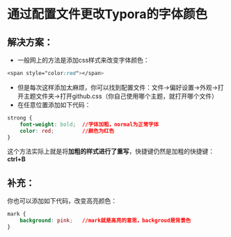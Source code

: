 # 通过配置文件更改Typora的字体颜色

## 解决方案：

- 一般网上的方法是添加css样式来改变字体颜色：

```css
<span style="color:red"></span>
```

- 但是每次这样添加太麻烦，你可以找到配置文件：文件→偏好设置→外观→打开主题文件夹→打开github.css（你自己使用哪个主题，就打开哪个文件）
- 在任意位置添加如下代码：

```css
strong {
    font-weight: bold;  //字体加粗，normal为正常字体
    color: red;         //颜色为红色
}
```

这个方法实际上就是将**加粗的样式进行了重写**，快捷键仍然是加粗的快捷键：**ctrl+B**

## 补充：

你也可以添加如下代码，改变高亮颜色：

```css
mark {
    background: pink;   //mark就是高亮的意思，backgroud是背景色
}
```

